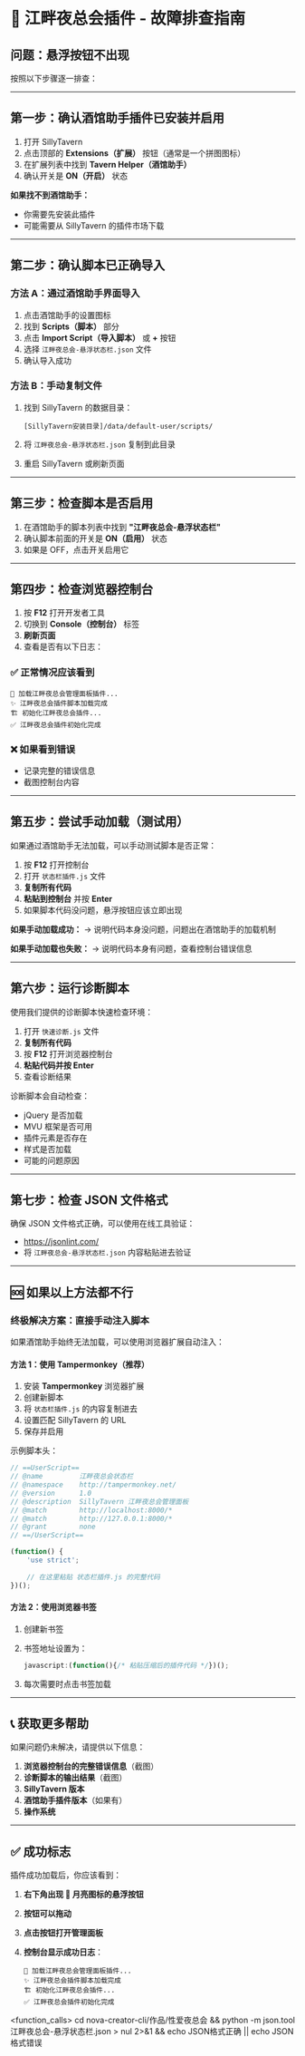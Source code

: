# 🔧 江畔夜总会插件 - 故障排查指南

## 问题：悬浮按钮不出现

按照以下步骤逐一排查：

---

## 第一步：确认酒馆助手插件已安装并启用

1. 打开 SillyTavern
2. 点击顶部的 **Extensions（扩展）** 按钮（通常是一个拼图图标）
3. 在扩展列表中找到 **Tavern Helper（酒馆助手）**
4. 确认开关是 **ON（开启）** 状态

**如果找不到酒馆助手：**

- 你需要先安装此插件
- 可能需要从 SillyTavern 的插件市场下载

---

## 第二步：确认脚本已正确导入

### 方法 A：通过酒馆助手界面导入

1. 点击酒馆助手的设置图标
2. 找到 **Scripts（脚本）** 部分
3. 点击 **Import Script（导入脚本）** 或 **+** 按钮
4. 选择 `江畔夜总会-悬浮状态栏.json` 文件
5. 确认导入成功

### 方法 B：手动复制文件

1. 找到 SillyTavern 的数据目录：

   ```
   [SillyTavern安装目录]/data/default-user/scripts/
   ```

2. 将 `江畔夜总会-悬浮状态栏.json` 复制到此目录
3. 重启 SillyTavern 或刷新页面

---

## 第三步：检查脚本是否启用

1. 在酒馆助手的脚本列表中找到 **"江畔夜总会-悬浮状态栏"**
2. 确认脚本前面的开关是 **ON（启用）** 状态
3. 如果是 OFF，点击开关启用它

---

## 第四步：检查浏览器控制台

1. 按 **F12** 打开开发者工具
2. 切换到 **Console（控制台）** 标签
3. **刷新页面**
4. 查看是否有以下日志：

### ✅ 正常情况应该看到

```
🌙 加载江畔夜总会管理面板插件...
✨ 江畔夜总会插件脚本加载完成
🏗️ 初始化江畔夜总会插件...
✅ 江畔夜总会插件初始化完成
```

### ❌ 如果看到错误

- 记录完整的错误信息
- 截图控制台内容

---

## 第五步：尝试手动加载（测试用）

如果通过酒馆助手无法加载，可以手动测试脚本是否正常：

1. 按 **F12** 打开控制台
2. 打开 `状态栏插件.js` 文件
3. **复制所有代码**
4. **粘贴到控制台** 并按 **Enter**
5. 如果脚本代码没问题，悬浮按钮应该立即出现

**如果手动加载成功：**
→ 说明代码本身没问题，问题出在酒馆助手的加载机制

**如果手动加载也失败：**
→ 说明代码本身有问题，查看控制台错误信息

---

## 第六步：运行诊断脚本

使用我们提供的诊断脚本快速检查环境：

1. 打开 `快速诊断.js` 文件
2. **复制所有代码**
3. 按 **F12** 打开浏览器控制台
4. **粘贴代码并按 Enter**
5. 查看诊断结果

诊断脚本会自动检查：

- jQuery 是否加载
- MVU 框架是否可用
- 插件元素是否存在
- 样式是否加载
- 可能的问题原因

---

## 第七步：检查 JSON 文件格式

确保 JSON 文件格式正确，可以使用在线工具验证：

- <https://jsonlint.com/>
- 将 `江畔夜总会-悬浮状态栏.json` 内容粘贴进去验证

---

## 🆘 如果以上方法都不行

### 终极解决方案：直接手动注入脚本

如果酒馆助手始终无法加载，可以使用浏览器扩展自动注入：

#### 方法 1：使用 Tampermonkey（推荐）

1. 安装 **Tampermonkey** 浏览器扩展
2. 创建新脚本
3. 将 `状态栏插件.js` 的内容复制进去
4. 设置匹配 SillyTavern 的 URL
5. 保存并启用

示例脚本头：

```javascript
// ==UserScript==
// @name         江畔夜总会状态栏
// @namespace    http://tampermonkey.net/
// @version      1.0
// @description  SillyTavern 江畔夜总会管理面板
// @match        http://localhost:8000/*
// @match        http://127.0.0.1:8000/*
// @grant        none
// ==/UserScript==

(function() {
    'use strict';
    
    // 在这里粘贴 状态栏插件.js 的完整代码
})();
```

#### 方法 2：使用浏览器书签

1. 创建新书签
2. 书签地址设置为：

   ```javascript
   javascript:(function(){/* 粘贴压缩后的插件代码 */})();
   ```

3. 每次需要时点击书签加载

---

## 📞 获取更多帮助

如果问题仍未解决，请提供以下信息：

1. **浏览器控制台的完整错误信息**（截图）
2. **诊断脚本的输出结果**（截图）
3. **SillyTavern 版本**
4. **酒馆助手插件版本**（如果有）
5. **操作系统**

---

## ✅ 成功标志

插件成功加载后，你应该看到：

1. **右下角出现 🌙 月亮图标的悬浮按钮**
2. **按钮可以拖动**
3. **点击按钮打开管理面板**
4. **控制台显示成功日志**：

   ```
   🌙 加载江畔夜总会管理面板插件...
   ✨ 江畔夜总会插件脚本加载完成
   🏗️ 初始化江畔夜总会插件...
   ✅ 江畔夜总会插件初始化完成
   ```

<function_calls>
<invoke name="run_terminal_cmd">
<parameter name="command">cd nova-creator-cli/作品/性爱夜总会 && python -m json.tool 江畔夜总会-悬浮状态栏.json > nul 2>&1 && echo JSON格式正确 || echo JSON格式错误
